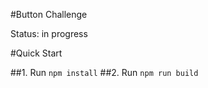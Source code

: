 #Button Challenge

Status: in progress

#Quick Start

##1. Run `npm install`
##2. Run `npm run build`
